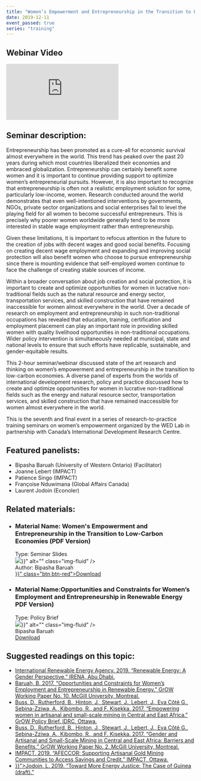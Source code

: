 ```yaml
---
title: "Women’s Empowerment and Entrepreneurship in the Transition to Low-Carbon Economies"
date: 2019-12-11
event_passed: true
series: "training"
---
```


<section>
	<div class="row mb-5">
		<div class="col">
			<div class="people-card-container">
				<h2 class="sr-only">Webinar Video</h2>
				<div class="embed-responsive embed-responsive-16by9 my-2">
					<iframe class="embed-responsive-item" src="https://www.youtube.com/embed/TtOu4FcAnjU" frameborder="0" allow="autoplay; encrypted-media" allowfullscreen></iframe>
				</div>
			</div>
		</div>
	</div>
</section>

<!--
<section>
	<div class="row mb-5">
		<div class="col"> 
			<div class="people-card-container">
				<div class="people-name">
					<h2 class="mt-1">Register for the seminar/webinar:</h2>
				</div>
				<div class="people-author">
					<dl class="row">
						<dt class="col-sm-2">Title:</dt>
						<dd class="col-sm-10">Women’s Empowerment and Entrepreneurship in the Transition to Low-Carbon Economies</dd>

						<dt class="col-sm-2">Location:</dt>
						<dd class="col-sm-10">In Ottawa or remotely via Zoom</dd>


						<dt class="col-sm-2">Date:</dt>
						<dd class="col-sm-10">Wednesday, December 11, 2019</dd>

						<dt class="col-sm-2">Time:</dt>
						<dd class="col-sm-10">1:00-3:00pm (<abbr>EST</abbr>)</dd>

						<dt class="col-sm-2">Duration:</dt>
						<dd class="col-sm-10">2 Hours</dd>
					</dl>
				</div>
				<div class="people-title">
				</div>
				<div class="people-btn">
					<a target="_blank" href="https://forms.gle/miSYeFit19rTUMmBA" class="btn btn-red btn-lg">Attend in person</a>
					<a target="_blank" href="https://zoom.us/webinar/register/WN_bwS4IwFsTMG2qGeZQEEJHA" class="btn btn-red btn-lg ml-3">Join online</a>
				</div>
			</div>
		</div>

	</div>
</section>
-->

<section>
    <h2>Seminar description:</h2>
    <p>Entrepreneurship has been promoted as a cure-all for economic survival almost everywhere in the world. This trend has peaked over the past 20 years during which most countries liberalized their economies and embraced globalization. Entrepreneurship can certainly benefit some women and it is important to continue providing support to optimize women’s entrepreneurial pursuits. However, it is also important to recognize that entrepreneurship is often not a realistic employment solution for some, particularly low-income, women. Research conducted around the world demonstrates that even well-intentioned interventions by governments, NGOs, private sector organizations and social enterprises fail to level the playing field for all women to become successful entrepreneurs. This is precisely why poorer women worldwide generally tend to be more interested in stable wage employment rather than entrepreneurship.</p>
    <p>Given these limitations, it is important to refocus attention in the future to the creation of jobs with decent wages and good social benefits. Focusing on creating decent wage employment and expanding and improving social protection will also benefit women who choose to pursue entrepreneurship since there is mounting evidence that self-employed women continue to face the challenge of creating stable sources of income.</p>
    <p>Within a broader conversation about job creation and social protection, it is important to create and optimize opportunities for women in lucrative non-traditional fields such as the natural resource and energy sector, transportation services, and skilled construction that have remained inaccessible for women almost everywhere in the world. Over a decade of research on employment and entrepreneurship in such non-traditional occupations has revealed that education, training, certification and employment placement can play an important role in providing skilled women with quality livelihood opportunities in non-traditional occupations. Wider policy intervention is simultaneously needed at municipal, state and national levels to ensure that such efforts have replicable, sustainable, and gender-equitable results.</p>
    <p>This 2-hour seminar/webinar discussed state of the art research and thinking on women’s empowerment and entrepreneurship in the transition to low-carbon economies. A diverse panel of experts from the worlds of international development research, policy and practice discussed how to create and optimize opportunities for women in lucrative non-traditional fields such as the energy and natural resource sector, transportation services, and skilled construction that have remained inaccessible for women almost everywhere in the world.</p>
    <p>This is the seventh and final event in a series of research-to-practice training seminars on women’s empowerment organized by the <abbr>WED</abbr> Lab in partnership with Canada’s International Development Research Centre.</p>
</section>

<section>
  <h2>
      Featured panelists:
  </h2>
  <ul class="list-disc list-inside">
      <li>Bipasha Baruah (University of Western Ontario) (Facilitator)</li>
      <li>Joanne Lebert (IMPACT)</li>
      <li>Patience Singo (IMPACT)</li>
      <li>Françoise Nduwimana (Global Affairs Canada)</li>
      <li>Laurent Jodoin (Econoler)</li>
  </ul>
</section>

<section>
	<h2>Related materials:</h2>
	<ul class="row list-unstyled">
		<li class="col-md-6 my-3">
			<div class="people-card-container">
				<div class="people-name">
					<h3 class="mt-1"><span class="sr-only">Material Name: </span>Women's Empowerment and Entrepreneurship in the Transition to Low-Carbon Economies (PDF Version)</h3>
				</div>
				<div class="people-type">
					<span class="sr-only">Type: </span>Seminar Slides
				</div>
				<div class="people-img">
					<img src="{{< relURL "/images/seminars/entrepreneurship-low-carbon/thumbnail.png" >}}" alt="" class="img-fluid" />
				</div>
				<div class="people-title">
					<span class="sr-only">Author: </span>Bipasha Baruah 
				</div>
				<div class="people-btn">
					<a href="{{< relURL "/resources/seminars/entrepreneurship-low-carbon/slides.pdf" >}}" class="btn btn-red">Download</a>
				</div>
			</div>
		</li>
		<li class="col-md-6 my-3">
			<div class="people-card-container">
				<div class="people-name">
					<h3 class="mt-1"><span class="sr-only">Material Name:</span>Opportunities and Constraints for Women’s Employment and Entrepreneurship in Renewable Energy <span class="sr-only"><abbr>PDF</abbr> Version)</span></h3>
				</div>
				<div class="people-type">
					<span class="sr-only">Type: </span>Policy Brief
				</div>
				<div class="people-img">
					<img src="{{< relURL "/images/seminars/entrepreneurship-low-carbon/gpb-3.jpg" >}}" alt="" class="img-fluid" />
				</div>
				<div class="people-title">
					Bipasha Baruah
				</div>
				<div class="people-btn">
					<a href="http://grow.research.mcgill.ca/publications/policy-briefs/gpb-2017-03.pdf" class="btn btn-red">Download</a>
				</div>
			</div>
		</li>
	</ul>
</section>

<section>
  <h2>Suggested readings on this topic:</h2>
  <ul class="list-unstyled">
      <li class="my-4"><a target="_blank" href="https://www.irena.org/publications/2019/Jan/Renewable-Energy-A-Gender-Perspective">International Renewable Energy Agency. 2019. “Renewable Energy: A Gender Perspective.” IRENA, Abu Dhabi.</a></li>
      <li class="my-4"><a target="_blank" href="http://grow.research.mcgill.ca/publications/working-papers/gwp-2017-10.pdf">Baruah, B. 2017. “Opportunities and Constraints for Women’s Employment and Entrepreneurship in Renewable Energy.” GrOW Working Paper No. 10. McGill University, Montreal.</a></li>
      <li class="my-4"><a target="_blank" href="https://idl-bnc-idrc.dspacedirect.org/bitstream/handle/10625/56530/IDL-56530.pdf?sequence=2&isAllowed=y">Buss, D., Rutherford, B., Hinton, J., Stewart, J., Lebert, J., Eva Côté G., Sebina-Zziwa, A., Kibombo, R., and F. Kisekka. 2017. “Empowering women in artisanal and small-scale mining in Central and East Africa.” GrOW Policy Brief. IDRC, Ottawa.   </a></li>
      <li class="my-4"><a target="_blank" href="https://grow.research.mcgill.ca/publications/working-papers/gwp-2017-02.pdf">Buss, D., Rutherford, B., Hinton, J., Stewart, J., Lebert, J., Eva Côté G., Sebina-Zziwa, A., Kibombo, R., and F. Kisekka. 2017. “Gender and Artisanal and Small-Scale Mining in Central and East Africa: Barriers and Benefits.” GrOW Working Paper No. 2. McGill University, Montreal.</a></li>
      <li class="my-4"><a target="_blank" href="https://impacttransform.org/wp-content/uploads/2019/10/AFECCOR-brochure_Sept-2019-EN_Web-2.pdf">IMPACT. 2019. “AFECCOR: Supporting Artisanal Gold Mining Communities to Access Savings and Credit.” IMPACT, Ottawa.</a></li>
      <li class="my-4"><a target="_blank" href="{{< relURL "/resources/seminars/entrepreneurship-low-carbon/article.pdf" >}}">Jodoin, L. 2019. “Toward More Energy Justice: The Case of Guinea (draft).”</a></li>
  </ul>
</section>
